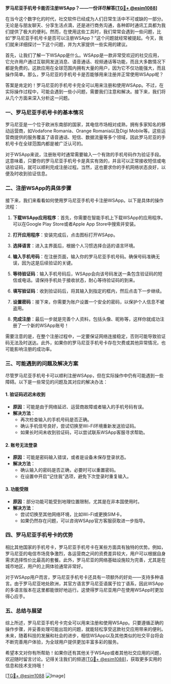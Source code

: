 **罗马尼亚手机号卡能否注册WSApp？——一份详尽解答[[TG💪+ @esim1088](https://t.me/s/esim1088)]**

在当今这个数字化的时代，社交软件已经成为人们日常生活中不可或缺的一部分。无论是与朋友聊天、分享生活点滴，还是进行商务沟通，各种即时通讯工具都为我们提供了极大的便利。然而，在使用这些工具时，我们常常会遇到一些问题，比如“罗马尼亚手机号卡是否可以注册WSApp？”这个问题就经常被提起。今天，我们就来详细探讨一下这个问题，并为大家提供一些实用的建议。

首先，让我们了解一下WSApp是什么。WSApp是一款非常受欢迎的社交应用，它允许用户通过互联网发送消息、语音通话、视频通话等功能，而且大多数情况下都是免费的。这款应用在全球范围内拥有大量的用户，因为它不仅功能强大，而且操作简单。那么，罗马尼亚的手机号卡是否能够用来注册并正常使用WSApp呢？

答案是肯定的！罗马尼亚的手机号卡完全可以用来注册和使用WSApp。不过，在实际操作过程中，可能会遇到一些小问题，需要我们注意和解决。接下来，我们将从几个方面来深入分析这一问题。

### **一、罗马尼亚手机号卡的基本情况**

罗马尼亚是一个位于欧洲东南部的国家，其电信市场相对成熟，拥有多家知名的移动运营商，如Vodafone Romania、Orange Romania以及Digi Mobile等。这些运营商提供的服务覆盖了语音通话、短信、数据流量等多个领域，因此罗马尼亚的手机号卡在全球范围内都是被广泛认可的。

对于WSApp来说，注册账号时通常需要输入一个有效的手机号码作为验证手段。这意味着，只要你的罗马尼亚手机号卡是真实有效的，并且可以正常接收短信或电话验证码，就可以顺利完成注册过程。当然，这也要求你的手机网络状态良好，以便及时收到验证信息。

### **二、注册WSApp的具体步骤**

接下来，我们来看看如何使用罗马尼亚手机号卡注册WSApp。以下是具体的操作流程：

1. **下载WSApp应用程序**：首先，你需要在智能手机上下载WSApp的应用程序。可以在Google Play Store或者Apple App Store中搜索并安装。

2. **打开应用程序**：安装完成后，点击图标打开WSApp。

3. **选择语言**：进入主界面后，根据个人习惯选择合适的语言环境。

4. **输入手机号码**：在注册页面，输入你的罗马尼亚手机号码。确保号码准确无误，因为这是后续验证的关键。

5. **等待验证码**：输入手机号码后，WSApp会向该号码发送一条包含验证码的短信或电话。请保持手机处于接收状态，耐心等待验证码的到来。

6. **填写验证码**：收到验证码后，将其输入到指定的框内，然后点击下一步继续。

7. **设置密码**：接下来，你需要为账户设置一个安全的密码，以保护个人信息不被盗用。

8. **完成注册**：最后一步就是完善个人资料，包括头像、昵称等，这样你就成功注册了一个新的WSApp账号！

需要注意的是，在整个注册过程中，一定要保证网络连接稳定，否则可能导致验证码无法及时送达。此外，如果你的罗马尼亚手机号卡存在欠费或其他异常情况，也可能影响注册的成功率。

### **三、可能遇到的问题及解决方案**

尽管罗马尼亚手机号卡可以顺利注册WSApp，但在实际操作中仍有可能遇到一些障碍。以下是一些常见的问题及其对应的解决办法：

#### **1. 验证码迟迟未收到**
   - **原因**：可能是由于网络延迟、运营商故障或者输入的手机号码有误。
   - **解决方法**：
     - 再次检查输入的手机号码是否正确。
     - 确认手机信号良好，尝试切换至Wi-Fi环境重新发送验证码。
     - 如果长时间未收到验证码，可以尝试联系WSApp客服寻求帮助。

#### **2. 账号无法登录**
   - **原因**：可能是密码输入错误，或者是设备未保存登录状态。
   - **解决方法**：
     - 确认输入的密码是否正确，必要时可以重置密码。
     - 在设置中开启“记住我”选项，避免下次登录时重复输入。

#### **3. 功能受限**
   - **原因**：部分功能可能受到地理位置限制，尤其是在非本国使用时。
   - **解决方法**：
     - 尝试切换至其他网络环境，比如Wi-Fi或更换SIM卡。
     - 如果仍然存在问题，可以咨询WSApp官方客服获取进一步指导。

### **四、罗马尼亚手机号卡的优势**

相比其他国家的手机号卡，罗马尼亚手机号卡在某些方面具有独特的优势。例如，罗马尼亚的电信市场竞争激烈，各运营商之间的资费差异较大，用户可以根据自身需求选择性价比最高的套餐。此外，罗马尼亚的网络基础设施较为完善，尤其是在城市地区，用户的上网体验通常非常好。

对于WSApp用户而言，罗马尼亚手机号卡还具有一项额外的好处——支持多种语言。由于罗马尼亚地处欧洲，其官方语言罗马尼亚语属于拉丁语系，因此WSApp的多语言版本在这里都能很好地运行。这使得罗马尼亚用户在使用WSApp时更加得心应手。

### **五、总结与展望**

综上所述，罗马尼亚手机号卡完全可以用来注册和使用WSApp。只要遵循正确的操作步骤，并妥善处理可能出现的问题，就能轻松享受这款社交应用带来的便利。未来，随着科技的发展和社会的进步，相信WSApp以及其他类似的社交平台将会不断完善用户体验，为全球用户提供更加丰富多彩的服务。

希望本文对你有所帮助！如果你还有其他关于WSApp或者其他社交应用的问题，欢迎随时留言讨论。记得关注我们的频道[[TG💪+ @esim1088](https://t.me/s/esim1088)]，获取更多实用的信息和技术支持哦！

[[TG💪+ @esim1088](https://t.me/s/esim1088) ![Image](https://i.postimg.cc/4NQfJmqS/Snipaste-2025-05-13-00-14-12.png)]